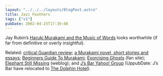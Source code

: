 ```yaml
---
layout: "../../../layouts/BlogPost.astro"
title: Jazz Feathers
tags: ["v1"]
pubDate: 2002-04-25T17:39:08
---
```


Jay Rubin&#8217;s [Haruki Murakami and the Music of Words][1] looks worthwhile (if far from definitive or overly insightful).

Related: [critical Guardian review][2]; [a Murakami novel, short stories and essays][3]; [Beginners Guide To Murakami][4]; [Exorcising Ghosts][5] (fan site); [Elephant Still Missing][6] (weblog); and [J&#8217;s Bar Yahoo! Group][7] (UppubDate: J&#8217;s Bar have relocated to [The Dolphin Hotel][8]).

[1]: http://www.amazon.co.uk/exec/obidos/ASIN/1860469523/ohsky
[2]: http://books.guardian.co.uk/critics/reviews/0,5917,683287,00.html "The Guardian reviews Haruki Murakami and the Music of Words"
[3]: http://www.geocities.com/yaymurakami/ "Haruki Murakami texts available online"
[4]: http://www.japanfile.com/books/features/murakami.shtml "The Beginners Guide To Murakami Haruki"
[5]: http://www.exorcising-ghosts.co.uk/ "Exorcising Ghosts: Murakami resource"
[6]: http://www.exultrade.com/indira/hardboiled/ "Elephant Still Missing: A Murakami Detox Support Group"
[7]: http://groups.yahoo.com/group/jsbar/
[8]: http://communities.msn.co.uk/TheDolphinHotel/
